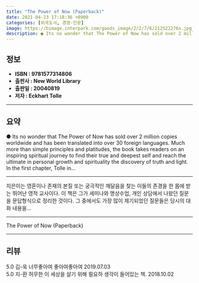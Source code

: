 ```yaml
---
title: "The Power of Now (Paperback)"
date: 2021-04-23 17:18:36 +0900
categories: [외국도서, 경영-인문]
image: https://bimage.interpark.com/goods_image/2/2/7/6/212522276s.jpg
description: ● Its no wonder that The Power of Now has sold over 2 million copies worldwide and has been translated into over 30 foreign languages. Much more than simple pr
---
```


## **정보**

- **ISBN : 9781577314806**
- **출판사 : New World Library**
- **출판일 : 20040819**
- **저자 : Eckhart Tolle**

------



## **요약**

●  Its no wonder that The Power of Now has sold over 2 million copies worldwide and has been translated into over 30 foreign languages. Much more than simple principles and platitudes, the book takes readers on an inspiring spiritual journey to find their true and deepest self and reach the ultimate in personal growth and spirituality the discovery of truth and light. In the first chapter, Tolle in...

------

지은이는 영혼이나 존재의 본질 또는 궁극적인 깨달음을 찾는 이들의 존경을 한 몸에 받는 뛰어난 영적 교사이다. 이 책은 그가 세미나와 명상수업, 개인 상담에서 나왔던 질문을 문답형식으로 정리한 것이다. 그 중에서도 가장 많이 제기되었던 질문들은 당시의 대화 내용을... 

------


The Power of Now (Paperback) 

------


## **리뷰** 

5.0 김-욱 너무좋아여 좋아여좋아여 2019.07.03 <br/>5.0 지-환 허무한 이 세상을 살기 위해 필요하 생각이 들어있는 책. 2018.10.02 <br/>